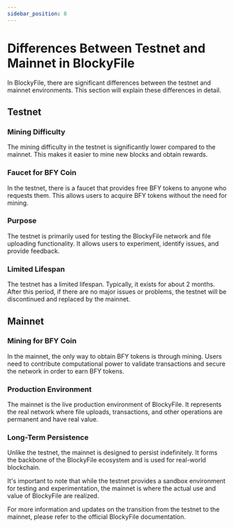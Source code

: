```yaml
---
sidebar_position: 8
---
```


# Differences Between Testnet and Mainnet in BlockyFile

In BlockyFile, there are significant differences between the testnet and mainnet environments. This section will explain these differences in detail.

## Testnet

### Mining Difficulty
The mining difficulty in the testnet is significantly lower compared to the mainnet. This makes it easier to mine new blocks and obtain rewards.

### Faucet for BFY Coin
In the testnet, there is a faucet that provides free BFY tokens to anyone who requests them. This allows users to acquire BFY tokens without the need for mining.

### Purpose
The testnet is primarily used for testing the BlockyFile network and file uploading functionality. It allows users to experiment, identify issues, and provide feedback.

### Limited Lifespan
The testnet has a limited lifespan. Typically, it exists for about 2 months. After this period, if there are no major issues or problems, the testnet will be discontinued and replaced by the mainnet.

## Mainnet

### Mining for BFY Coin
In the mainnet, the only way to obtain BFY tokens is through mining. Users need to contribute computational power to validate transactions and secure the network in order to earn BFY tokens.

### Production Environment
The mainnet is the live production environment of BlockyFile. It represents the real network where file uploads, transactions, and other operations are permanent and have real value.

### Long-Term Persistence
Unlike the testnet, the mainnet is designed to persist indefinitely. It forms the backbone of the BlockyFile ecosystem and is used for real-world blockchain.

It's important to note that while the testnet provides a sandbox environment for testing and experimentation, the mainnet is where the actual use and value of BlockyFile are realized.

For more information and updates on the transition from the testnet to the mainnet, please refer to the official BlockyFile documentation.

